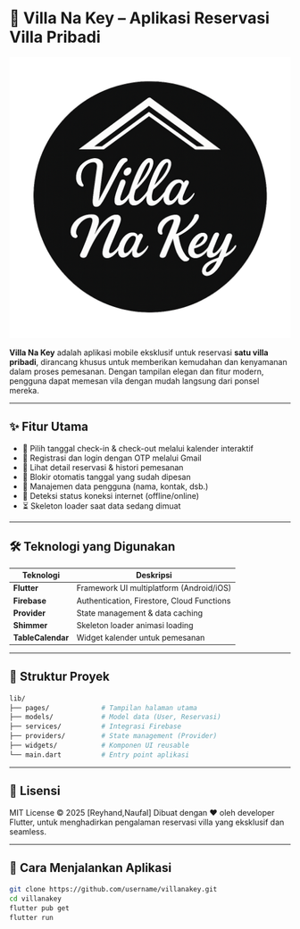 # 🏡 Villa Na Key – Aplikasi Reservasi Villa Pribadi

![Villa Na Key Logo](assets/images/logoya.png) <!-- Ganti dengan path logo kamu -->

**Villa Na Key** adalah aplikasi mobile eksklusif untuk reservasi **satu villa pribadi**, dirancang khusus untuk memberikan kemudahan dan kenyamanan dalam proses pemesanan. Dengan tampilan elegan dan fitur modern, pengguna dapat memesan vila dengan mudah langsung dari ponsel mereka.

---

## ✨ Fitur Utama

- 📅 Pilih tanggal check-in & check-out melalui kalender interaktif
- 🔐 Registrasi dan login dengan OTP melalui Gmail
- 📄 Lihat detail reservasi & histori pemesanan
- 🚫 Blokir otomatis tanggal yang sudah dipesan
- 🧍 Manajemen data pengguna (nama, kontak, dsb.)
- 📶 Deteksi status koneksi internet (offline/online)
- ⏳ Skeleton loader saat data sedang dimuat

---

## 🛠️ Teknologi yang Digunakan

| Teknologi     | Deskripsi                                  |
|---------------|---------------------------------------------|
| **Flutter**   | Framework UI multiplatform (Android/iOS)    |
| **Firebase**  | Authentication, Firestore, Cloud Functions  |
| **Provider**  | State management & data caching             |
| **Shimmer**   | Skeleton loader animasi loading             |
| **TableCalendar** | Widget kalender untuk pemesanan         |

---

## 📂 Struktur Proyek

```bash
lib/
├── pages/             # Tampilan halaman utama
├── models/            # Model data (User, Reservasi)
├── services/          # Integrasi Firebase
├── providers/         # State management (Provider)
├── widgets/           # Komponen UI reusable
└── main.dart          # Entry point aplikasi
```

---

## 📄 Lisensi
MIT License © 2025 [Reyhand,Naufal]
Dibuat dengan ❤️ oleh developer Flutter, untuk menghadirkan pengalaman reservasi villa yang eksklusif dan seamless.

---

## 🚀 Cara Menjalankan Aplikasi

```bash
git clone https://github.com/username/villanakey.git
cd villanakey
flutter pub get
flutter run